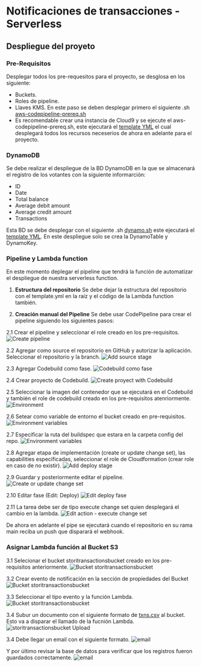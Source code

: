 # Notificaciones de transacciones - Serverless

## Despliegue del proyeto

### Pre-Requisitos

Desplegar todos los pre-requesitos para el proyecto, se desglosa en los siguiente:

- Buckets.
- Roles de pipeline.
- Llaves KMS. En este paso se deben desplegar primero el siguiente .sh [aws-codepipeline-prereq.sh](https://github.com/IlmarLopez/serverless-transaction-notifications/blob/main/prereq/aws-codepipeline-prereq.sh)
- Es recomendable crear una instancia de Cloud9 y se ejecute el aws-codepipeline-prereq.sh, este ejecutará el [template YML](https://github.com/IlmarLopez/serverless-transaction-notifications/blob/main/prereq/aws-codepipeline-prereq.yml) el cual desplegará todos los recursos neceserios de ahora en adelante para el proyecto.

### DynamoDB

Se debe realizar el despliegue de la BD DynamoDB en la que se almacenará el registro de los votantes con la siguiente informarción:

- ID
- Date
- Total balance
- Average debit amount
- Average credit amount
- Transactions

Esta BD se debe desplegar con el siguiente .sh [dynamo.sh](https://github.com/IlmarLopez/serverless-transaction-notifications/blob/main/dynamo/dynamo.sh) este ejecutará el [template YML](https://github.com/IlmarLopez/serverless-transaction-notifications/blob/main/dynamo/dynamo.yml). En este despliegue solo se crea la DynamoTable y DynamoKey.

### Pipeline y Lambda function

En este momento deplegar el pipeline que tendrá la función de automatizar el despliegue de nuestra serverless function.

1. **Estructura del repositorio** Se debe dejar la estructura del repositorio con el template.yml en la raíz y el código de la Lambda function también.

2. **Creación manual del Pipeline** Se debe usar CodePipeline para crear el pipeline siguiendo los siguientes pasos:

2.1 Crear el pipeline y seleccionar el role creado en los pre-requisitos.
![Create pipeline](../media/2.1.png?raw=true)

2.2 Agregar como source el repositorio en GitHub y autorizar la aplicación. Seleccionar el repositorio y la branch.
![Add source stage](../media/2.2.png?raw=true)

2.3 Agregar Codebuild como fase.
![Codebuild como fase](../media/2.3.png?raw=true)

2.4 Crear proyecto de Codebuild.
![Create proyect with Codebuild](../media/2.4.png?raw=true)

2.5 Seleccionar la imagen del contenedor que se ejecutará en el Codebuild y también el role de codebuild creado en los pre-requisitos atenriormente.
![Environment](../media/2.5.png?raw=true)

2.6 Setear como variable de entorno el bucket creado en pre-requisitos.
![Environment variables](../media/2.6.png?raw=true)

2.7 Especificar la ruta del buildspec que estara en la carpeta config del repo.
![Environment variables](../media/2.7.png?raw=true)

2.8 Agregar etapa de implementación (create or update change set), las capabilities especificadas, seleccionar el role de Cloudformation (crear role en caso de no existir).
![Add deploy stage](../media/2.8.png?raw=true)

2.9 Guardar y posteriormente editar el pipeline.
![Create or update change set](../media/2.9.png?raw=true)

2.10 Editar fase (Edit: Deploy)
![Edit deploy fase](../media/2.10.png?raw=true)

2.11 La tarea debe ser de tipo execute change set quien desplegará el cambio en la lambda.
![Edit action - execute change set](../media/2.11.png?raw=true)

De ahora en adelante el pipe se ejecutará cuando el repositorio en su rama main reciba un push que disparará el webhook.

### Asignar Lambda función al Bucket S3

3.1 Selecionar el bucket storitransactionsbucket creado en los pre-requisitos anteriormente.
![Bucket storitransactionsbucket](../media/3.1.png?raw=true)

3.2 Crear evento de notificación en la sección de propiedades del Bucket
![Bucket storitransactionsbucket](../media/3.2.png?raw=true)

3.3 Seleccionar el tipo evento y la función Lambda.
![Bucket storitransactionsbucket](../media/3.3.png?raw=true)

3.4 Subur un documento con el siguiente formato de [txns.csv](../txns.csv?raw=true) al bucket. Esto va a disparar el llamado de la fucnión Lambda.
![storitransactionsbucket Upload](../media/3.4.png?raw=true)

3.4 Debe llegar un email con el siguiente formato.
![email](../media/3.5.png?raw=true)

Y por último revisar la base de datos para verificar que los registros fueron guardados correctamente.
![email](../media/3.6.png?raw=true)
